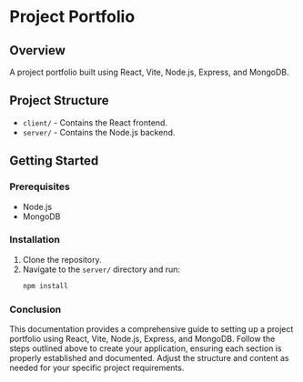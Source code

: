 # Project Portfolio

## Overview
A project portfolio built using React, Vite, Node.js, Express, and MongoDB.

## Project Structure
- `client/` - Contains the React frontend.
- `server/` - Contains the Node.js backend.

## Getting Started

### Prerequisites
- Node.js
- MongoDB

### Installation

1. Clone the repository.
2. Navigate to the `server/` directory and run:
   ```bash
   npm install
### Conclusion

This documentation provides a comprehensive guide to setting up a project portfolio using React, Vite, Node.js, Express, and MongoDB. 
Follow the steps outlined above to create your application, ensuring each 
section is properly established and documented. Adjust the structure and content as needed for your specific project requirements.
